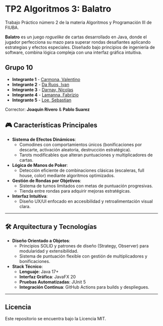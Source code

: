 # TP2 Algoritmos 3: Balatro 

Trabajo Práctico número 2 de la materia Algoritmos y Programación III de FIUBA.

**Balatro** es un juego *roguelike* de cartas desarrollado en Java, donde el jugador perfecciona su mazo para superar rondas desafiantes aplicando estrategias y efectos especiales. Diseñado bajo principios de ingeniería de software, combina lógica compleja con una interfaz gráfica intuitiva.

## Grupo 10

* **Integrante 1** - [Carmona, Valentino](https://github.com/ValentinoCarmonaS)
* **Integrante 2** - [Da Ruos, Ivan](https://github.com/ivanotello)
* **Integrante 3** - [Darnay, Nicolas](https://github.com/nicolasdarnayfacultad)
* **Integrante 4** - [Lamanna, Fabrizio](https://github.com/Fabrizio-Lamanna)
* **Integrante 5** - [Loe, Sebastian](https://github.com/SebastianLoe1)

Corrector: **Joaquin Rivero** & **Pablo Suarez**

## 🎮 Características Principales

- **Sistema de Efectos Dinámicos**:  
  - Comodines con comportamientos únicos (bonificaciones por descarte, activación aleatoria, destrucción estratégica).  
  - Tarots modificables que alteran puntuaciones y multiplicadores de cartas.  
- **Lógica de Manos de Poker**:  
  - Detección eficiente de combinaciones clásicas (escaleras, full house, color) mediante algoritmos optimizados.  
- **Gestión de Rondas por Objetivos**:  
  - Sistema de turnos limitados con metas de puntuación progresivas.  
  - Tienda entre rondas para adquirir mejoras estratégicas.  
- **Interfaz Intuitiva**:  
  - Diseño UX/UI enfocado en accesibilidad y retroalimentación visual clara.  

---

## 🛠️ Arquitectura y Tecnologías

- **Diseño Orientado a Objetos**:  
  - Principios SOLID y patrones de diseño (Strategy, Observer) para modularidad y extensibilidad.  
  - Sistema de puntuación flexible con gestión de multiplicadores y bonificaciones.  
- **Stack Técnico**:  
  - **Lenguaje**: Java 17+  
  - **Interfaz Gráfica**: JavaFX 20  
  - **Pruebas Automatizadas**: JUnit 5
  - **Integración Continua**: GitHub Actions para builds y despliegues.  

---

## Licencia

Este repositorio se encuentra bajo la Licencia MIT.
